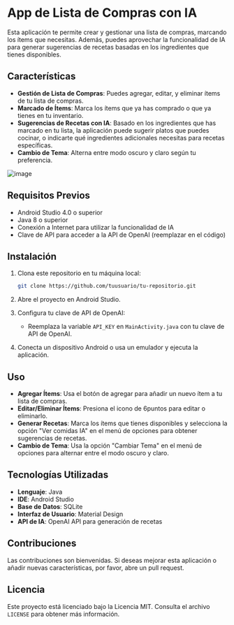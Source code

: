 # App de Lista de Compras con IA

Esta aplicación te permite crear y gestionar una lista de compras, marcando los ítems que necesitas. Además, puedes aprovechar la funcionalidad de IA para generar sugerencias de recetas basadas en los ingredientes que tienes disponibles.

## Características

- **Gestión de Lista de Compras**: Puedes agregar, editar, y eliminar ítems de tu lista de compras.
- **Marcado de Ítems**: Marca los ítems que ya has comprado o que ya tienes en tu inventario.
- **Sugerencias de Recetas con IA**: Basado en los ingredientes que has marcado en tu lista, la aplicación puede sugerir platos que puedes cocinar, o indicarte qué ingredientes adicionales necesitas para recetas específicas.
- **Cambio de Tema**: Alterna entre modo oscuro y claro según tu preferencia.

![image](https://github.com/user-attachments/assets/4b6d3a3f-1858-46ab-8cab-7213bee54dd9)


## Requisitos Previos

- Android Studio 4.0 o superior
- Java 8 o superior
- Conexión a Internet para utilizar la funcionalidad de IA
- Clave de API para acceder a la API de OpenAI (reemplazar en el código)

## Instalación

1. Clona este repositorio en tu máquina local:
    ```bash
    git clone https://github.com/tuusuario/tu-repositorio.git
    ```
2. Abre el proyecto en Android Studio.

3. Configura tu clave de API de OpenAI:
   - Reemplaza la variable `API_KEY` en `MainActivity.java` con tu clave de API de OpenAI.

4. Conecta un dispositivo Android o usa un emulador y ejecuta la aplicación.

## Uso

- **Agregar Ítems**: Usa el botón de agregar para añadir un nuevo ítem a tu lista de compras.
- **Editar/Eliminar Ítems**: Presiona el icono de 6puntos para editar o eliminarlo.
- **Generar Recetas**: Marca los ítems que tienes disponibles y selecciona la opción "Ver comidas IA" en el menú de opciones para obtener sugerencias de recetas.
- **Cambio de Tema**: Usa la opción "Cambiar Tema" en el menú de opciones para alternar entre el modo oscuro y claro.

## Tecnologías Utilizadas

- **Lenguaje**: Java
- **IDE**: Android Studio
- **Base de Datos**: SQLite
- **Interfaz de Usuario**: Material Design
- **API de IA**: OpenAI API para generación de recetas

## Contribuciones

Las contribuciones son bienvenidas. Si deseas mejorar esta aplicación o añadir nuevas características, por favor, abre un pull request.

## Licencia

Este proyecto está licenciado bajo la Licencia MIT. Consulta el archivo `LICENSE` para obtener más información.

